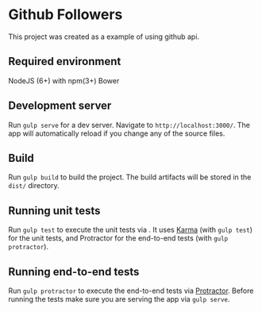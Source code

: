 # Github Followers

This project was created as a example of using github api.

## Required environment
NodeJS (6+) with npm(3+)
Bower

## Development server
Run `gulp serve` for a dev server. Navigate to `http://localhost:3000/`. The app will automatically reload if you change any of the source files.

## Build

Run `gulp build` to build the project. The build artifacts will be stored in the `dist/` directory.

## Running unit tests

Run `gulp test` to execute the unit tests via . It uses [Karma](https://karma-runner.github.io) (with `gulp test`) for the unit tests, and Protractor for the end-to-end tests (with `gulp protractor`).

## Running end-to-end tests

Run `gulp protractor` to execute the end-to-end tests via [Protractor](http://www.protractortest.org/).
Before running the tests make sure you are serving the app via `gulp serve`.
